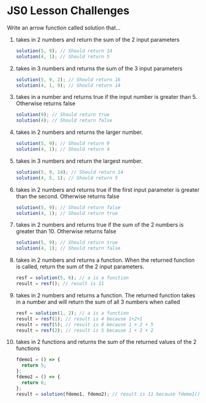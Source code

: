 # JS0 Lesson Challenges

Write an arrow function called solution that...

1. takes in 2 numbers and return the sum of the 2 input parameters

   ```js
   solution(5, 9); // Should return 14
   solution(4, 1); // Should return 5
   ```

2. takes in 3 numbers and returns the sum of the 3 input parameters

   ```js
   solution(5, 9, 2); // Should return 16
   solution(4, 1, 9); // Should return 14
   ```

3. takes in a number and returns true if the input number is greater than 5. Otherwise returns false

   ```js
   solution(9); // Should return true
   solution(4); // Should return false
   ```

4. takes in 2 numbers and returns the larger number.

   ```js
   solution(5, 9); // Should return 9
   solution(4, 1); // Should return 4
   ```

5. takes in 3 numbers and return the largest number.

   ```js
   solution(5, 9, 14); // Should return 14
   solution(4, 5, 1); // Should return 5
   ```

6. takes in 2 numbers and returns true if the first input parameter is greater than the second. Otherwise returns false

   ```js
   solution(5, 9); // Should return false
   solution(4, 1); // Should return true
   ```

7. takes in 2 numbers and returns true if the sum of the 2 numbers is greater than 10. Otherwise returns false

   ```js
   solution(5, 9); // Should return true
   solution(4, 1); // Should return false
   ```

8. takes in 2 numbers and returns a function. When the returned function is called, return the sum of the 2 input parameters.

   ```js
   resf = solution(5, 6); // a is a function
   result = resf(); // result is 11
   ```

9. takes in 2 numbers and returns a function. The returned function takes in a number and will return the sum of all 3 numbers when called

   ```js
   resf = solution(1, 2); // a is a function
   result = resf(1); // result is 4 because 1+2+1
   result = resf(5); // result is 8 because 1 + 2 + 5
   result = resf(2); // result is 5 because 1 + 2 + 2
   ```

10. takes in 2 functions and returns the sum of the returned values of the 2 functions

    ```js
    fdemo1 = () => {
      return 5;
    };
    fdemo2 = () => {
      return 6;
    };
    result = solution(fdemo1, fdemo2); // result is 11 because fdemo1() + fdemo2()
    ```
